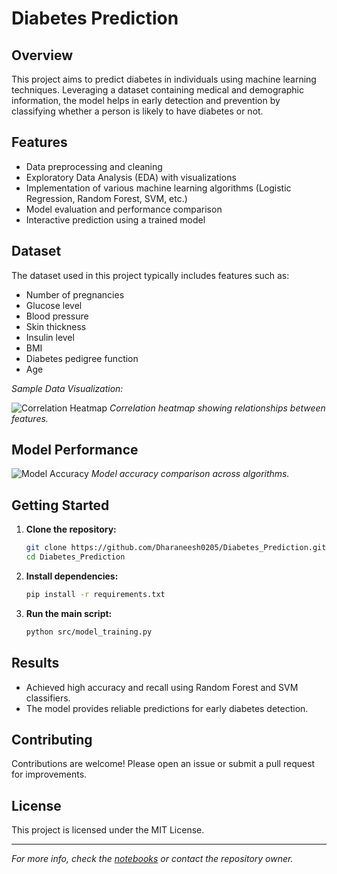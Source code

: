 # Diabetes Prediction

## Overview

This project aims to predict diabetes in individuals using machine learning techniques. Leveraging a dataset containing medical and demographic information, the model helps in early detection and prevention by classifying whether a person is likely to have diabetes or not.

## Features

- Data preprocessing and cleaning
- Exploratory Data Analysis (EDA) with visualizations
- Implementation of various machine learning algorithms (Logistic Regression, Random Forest, SVM, etc.)
- Model evaluation and performance comparison
- Interactive prediction using a trained model

## Dataset

The dataset used in this project typically includes features such as:
- Number of pregnancies
- Glucose level
- Blood pressure
- Skin thickness
- Insulin level
- BMI
- Diabetes pedigree function
- Age

*Sample Data Visualization:*

![Correlation Heatmap](<img width="682" height="602" alt="image" src="https://github.com/user-attachments/assets/8abcb69a-6036-414e-aa6c-5edc317da10b" />
)
*Correlation heatmap showing relationships between features.*

## Model Performance

![Model Accuracy](<img width="1003" height="547" alt="image" src="https://github.com/user-attachments/assets/3bbca895-5d5d-4a6b-a58a-d3bac67ea828" />
)
*Model accuracy comparison across algorithms.*

## Getting Started

1. **Clone the repository:**
    ```bash
    git clone https://github.com/Dharaneesh0205/Diabetes_Prediction.git
    cd Diabetes_Prediction
    ```

2. **Install dependencies:**
    ```bash
    pip install -r requirements.txt
    ```

3. **Run the main script:**
    ```bash
    python src/model_training.py
    ```

## Results

- Achieved high accuracy and recall using Random Forest and SVM classifiers.
- The model provides reliable predictions for early diabetes detection.

## Contributing

Contributions are welcome! Please open an issue or submit a pull request for improvements.

## License

This project is licensed under the MIT License.

---

*For more info, check the [notebooks](src/) or contact the repository owner.*
